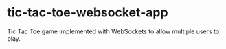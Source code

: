 # tic-tac-toe-websocket-app
Tic Tac Toe game implemented with WebSockets to allow multiple users to play. 
